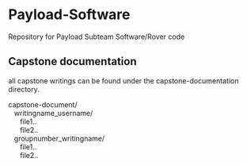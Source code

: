 # Payload-Software
Repository for Payload Subteam Software/Rover code

## Capstone documentation
all capstone writings can be found under the capstone-documentation directory.

capstone-document/<br/>
&nbsp;&nbsp;&nbsp;writingname_username/<br/>
&nbsp;&nbsp;&nbsp;&nbsp;&nbsp;&nbsp;file1..<br/>
&nbsp;&nbsp;&nbsp;&nbsp;&nbsp;&nbsp;file2..<br/>
&nbsp;&nbsp;&nbsp;groupnumber_writingname/<br/>
&nbsp;&nbsp;&nbsp;&nbsp;&nbsp;&nbsp;file1..<br/>
&nbsp;&nbsp;&nbsp;&nbsp;&nbsp;&nbsp;file2..<br/>
